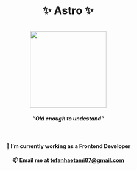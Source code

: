 <div align="center">
  <h1>✨ Astro ✨</h1>
  <br />
  <img src="https://user-images.githubusercontent.com/11487311/196001961-c67f3e04-dc59-4963-aaf7-78950174ba51.svg" width="200" />
  <br />
  <h4><i><strong><q>Old enough to undestand</q></strong></i></h4>
  <br />
  <h4>🔭 I’m currently working as a Frontend Developer</h4>
  <h4>📫 Email me at <a href="mailto:tefanhaetami87@gmail.com">tefanhaetami87@gmail.com</a></h4>
</div>

<!--
**tefanh/tefanh** is a ✨ _special_ ✨ repository because its `README.md` (this file) appears on your GitHub profile.

Here are some ideas to get you started:

- 🔭 I’m currently working on ...
- 🌱 I’m currently learning ...
- 👯 I’m looking to collaborate on ...
- 🤔 I’m looking for help with ...
- 💬 Ask me about ...
- 📫 How to reach me: ...
- 😄 Pronouns: ...
- ⚡ Fun fact: ...
-->

